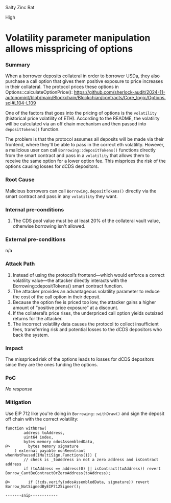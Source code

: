 Salty Zinc Rat

High

# Volatility parameter manipulation allows misspricing of options

### Summary

When a borrower deposits collateral in order to borrower USDa, they also purchase a call option that gives them positive exposure to price increases in their collateral. The protocol prices these options in Options::calculateOptionPrice():
https://github.com/sherlock-audit/2024-11-autonomint/blob/main/Blockchain/Blockchian/contracts/Core_logic/Options.sol#L104-L109

One of the factors that goes into the pricing of options is the `volatility` (historical price volatility of ETH). According to the README, the volatility will be calculated via an off chain mechanism and then passed into `depositTokens()` function. 

The problem is that the protocol assumes all deposits will be made via their frontend, where they'll be able to pass in the correct eth volatility. However, a malicious user can call `Borrowing::depositTokens()` functions directly from the smart contract and pass in a `volatility` that allows them to receive the same option for a lower option fee. This misprices the risk of the options causing losses for dCDS depositors.

### Root Cause

Malicious borrowers can call `Borrowing.depositTokens()` directly via the smart contract and pass in any `volatility` they want.

### Internal pre-conditions

1. The CDS pool value must be at least 20% of the collateral vault value, otherwise borrowing isn't allowed. 

### External pre-conditions

n/a

### Attack Path

1. Instead of using the protocol’s frontend—which would enforce a correct volatility value—the attacker directly interacts with the Borrowing::depositTokens() smart contract function.
2. The attacker provides an advantageous volatility parameter to reduce the cost of the call option in their deposit.
3. Because the option fee is priced too low, the attacker gains a higher amount of “positive price exposure” at a discount.
4. If the collateral’s price rises, the underpriced call option yields outsized returns for the attacker.
5. The incorrect volatility data causes the protocol to collect insufficient fees, transferring risk and potential losses to the dCDS depositors who back the system.

### Impact

The misspriced risk of the options leads to losses for dCDS depositors since they are the ones funding the options.

### PoC

_No response_

### Mitigation

Use EIP 712 like you're doing in `Borrowing::withDraw()` and sign the deposit off chain with the correct volatility:

```solidity
function withDraw(
        address toAddress,
        uint64 index,
        bytes memory odosAssembledData,
@>        bytes memory signature
    ) external payable nonReentrant whenNotPaused(IMultiSign.Functions(1)) {
        // check is _toAddress in not a zero address and isContract address
        if (toAddress == address(0) || isContract(toAddress)) revert Borrow_CantBeContractOrZeroAddress(toAddress);

@>        if (!cds.verify(odosAssembledData, signature)) revert Borrow_NotSignedByEIP712Signer();

-------snip------------

```